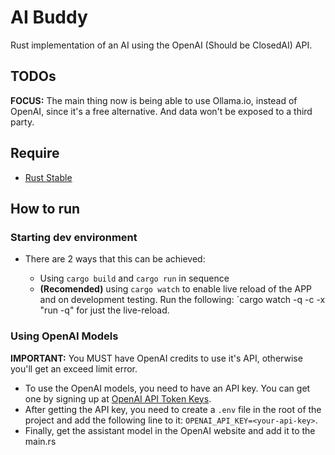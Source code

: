 # AI Buddy

Rust implementation of an AI using the OpenAI (Should be ClosedAI) API.

## TODOs

**FOCUS:** The main thing now is being able to use Ollama.io, instead of OpenAI, since it's a free alternative. And data won't be exposed to a third party.

## Require

- [Rust Stable](https://rustup.rs)

## How to run

### Starting dev environment

- There are 2 ways that this can be achieved:

  - Using `cargo build` and `cargo run` in sequence
  - **(Recomended)** using `cargo watch` to enable live reload of the APP and on development testing. Run the following: `cargo watch -q -c -x "run -q" for just the live-reload.

### Using OpenAI Models

**IMPORTANT:** You MUST have OpenAI credits to use it's API, otherwise you'll get an exceed limit error.

- To use the OpenAI models, you need to have an API key. You can get one by signing up at [OpenAI API Token Keys](https://platform.openai.com/api-keys).
- After getting the API key, you need to create a `.env` file in the root of the project and add the following line to it: `OPENAI_API_KEY=<your-api-key>`.
- Finally, get the assistant model in the OpenAI website and add it to the main.rs
